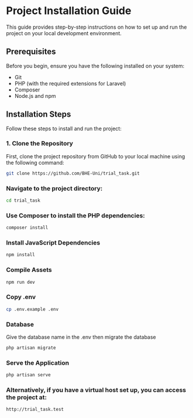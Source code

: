 # Project Installation Guide

This guide provides step-by-step instructions on how to set up and run the project on your local development environment.

## Prerequisites

Before you begin, ensure you have the following installed on your system:
- Git
- PHP (with the required extensions for Laravel)
- Composer
- Node.js and npm

## Installation Steps

Follow these steps to install and run the project:

### 1. Clone the Repository

First, clone the project repository from GitHub to your local machine using the following command:

```bash
git clone https://github.com/BHE-Uni/trial_task.git
```

### Navigate to the project directory:

```bash
cd trial_task
```

### Use Composer to install the PHP dependencies:

```bash
composer install
```

###  Install JavaScript Dependencies

```bash
npm install
```

### Compile Assets

```bash
npm run dev
```

### Copy .env

```bash
cp .env.example .env
```

### Database

Give the database name in the .env then migrate the database

```bash
php artisan migrate
```

### Serve the Application

```bash
php artisan serve
```

### Alternatively, if you have a virtual host set up, you can access the project at:

```bash
http://trial_task.test
```
